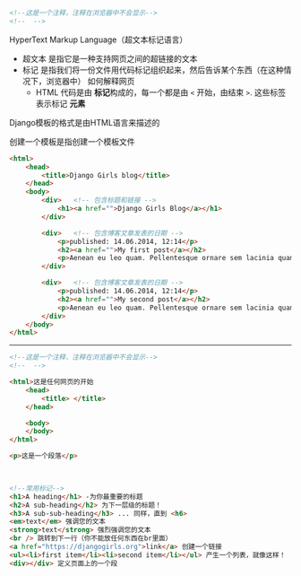 ```html
<!--这是一个注释，注释在浏览器中不会显示-->
<!--  -->
```



HyperText Markup Language（超文本标记语言）

- 超文本 是指它是一种支持网页之间的超链接的文本
- 标记 是指我们将一份文件用代码标记组织起来，然后告诉某个东西（在这种情况下，浏览器中） 如何解释网页
  - HTML 代码是由 **标记**构成的，每一个都是由 `<` 开始，由结束 `>`. 这些标签表示标记 **元素**

Django模板的格式是由HTML语言来描述的



创建一个模板是指创建一个模板文件

```html
<html>
    <head>
        <title>Django Girls blog</title>
    </head>
    <body>
        <div>   <!-- 包含标题和链接 -->
            <h1><a href="">Django Girls Blog</a></h1>
        </div>

        <div>   <!-- 包含博客文章发表的日期 -->
            <p>published: 14.06.2014, 12:14</p>
            <h2><a href="">My first post</a></h2>
            <p>Aenean eu leo quam. Pellentesque ornare sem lacinia quam venenatis vestibulum. Donec id elit non mi porta gravida at eget metus. Fusce dapibus, tellus ac cursus commodo, tortor mauris condimentum nibh, ut fermentum massa justo sit amet risus.</p>
        </div>

        <div>   <!-- 包含博客文章发表的日期 -->
            <p>published: 14.06.2014, 12:14</p>
            <h2><a href="">My second post</a></h2>
            <p>Aenean eu leo quam. Pellentesque ornare sem lacinia quam venenatis vestibulum. Donec id elit non mi porta gravida at eget metus. Fusce dapibus, tellus ac cursus commodo, tortor mauris condimentum nibh, ut f.</p>
        </div>
    </body>
</html>
```







---

```html
<!--这是一个注释，注释在浏览器中不会显示-->
<!--  -->

<html>这是任何网页的开始
	<head>
        <title> </title>
	</head>

	<body>
	</body>
</html>

<p>这是一个段落</p>
    


<!--常用标记-->
<h1>A heading</h1> -为你最重要的标题
<h2>A sub-heading</h2> 为下一层级的标题！
<h3>A sub-sub-heading</h3> ... 同样，直到 <h6>
<em>text</em> 强调您的文本
<strong>text</strong> 强烈强调您的文本
<br /> 跳转到下一行（你不能放任何东西在br里面）
<a href="https://djangogirls.org">link</a> 创建一个链接
<ul><li>first item</li><li>second item</li></ul> 产生一个列表，就像这样！
<div></div> 定义页面上的一个段
```

